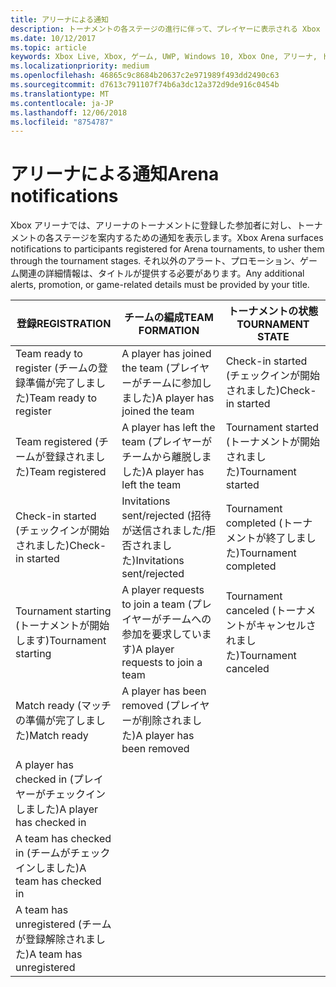 ```yaml
---
title: アリーナによる通知
description: トーナメントの各ステージの進行に伴って、プレイヤーに表示される Xbox アリーナの通知について説明します。
ms.date: 10/12/2017
ms.topic: article
keywords: Xbox Live, Xbox, ゲーム, UWP, Windows 10, Xbox One, アリーナ, トーナメント, UX
ms.localizationpriority: medium
ms.openlocfilehash: 46865c9c8684b20637c2e971989f493dd2490c63
ms.sourcegitcommit: d7613c791107f74b6a3dc12a372d9de916c0454b
ms.translationtype: MT
ms.contentlocale: ja-JP
ms.lasthandoff: 12/06/2018
ms.locfileid: "8754787"
---
```

# <a name="arena-notifications"></a><span data-ttu-id="ceb70-104">アリーナによる通知</span><span class="sxs-lookup"><span data-stu-id="ceb70-104">Arena notifications</span></span>

<span data-ttu-id="ceb70-105">Xbox アリーナでは、アリーナのトーナメントに登録した参加者に対し、トーナメントの各ステージを案内するための通知を表示します。</span><span class="sxs-lookup"><span data-stu-id="ceb70-105">Xbox Arena surfaces notifications to participants registered for Arena tournaments, to usher them through the tournament stages.</span></span> <span data-ttu-id="ceb70-106">それ以外のアラート、プロモーション、ゲーム関連の詳細情報は、タイトルが提供する必要があります。</span><span class="sxs-lookup"><span data-stu-id="ceb70-106">Any additional alerts, promotion, or game-related details must be provided by your title.</span></span>

<span data-ttu-id="ceb70-107">登録</span><span class="sxs-lookup"><span data-stu-id="ceb70-107">REGISTRATION</span></span> | <span data-ttu-id="ceb70-108">チームの編成</span><span class="sxs-lookup"><span data-stu-id="ceb70-108">TEAM FORMATION</span></span> | <span data-ttu-id="ceb70-109">トーナメントの状態</span><span class="sxs-lookup"><span data-stu-id="ceb70-109">TOURNAMENT STATE</span></span>
--- | --- | ---
<span data-ttu-id="ceb70-110">Team ready to register (チームの登録準備が完了しました)</span><span class="sxs-lookup"><span data-stu-id="ceb70-110">Team ready to register</span></span> | <span data-ttu-id="ceb70-111">A player has joined the team (プレイヤーがチームに参加しました)</span><span class="sxs-lookup"><span data-stu-id="ceb70-111">A player has joined the team</span></span> | <span data-ttu-id="ceb70-112">Check-in started (チェックインが開始されました)</span><span class="sxs-lookup"><span data-stu-id="ceb70-112">Check-in started</span></span>
<span data-ttu-id="ceb70-113">Team registered (チームが登録されました)</span><span class="sxs-lookup"><span data-stu-id="ceb70-113">Team registered</span></span> | <span data-ttu-id="ceb70-114">A player has left the team (プレイヤーがチームから離脱しました)</span><span class="sxs-lookup"><span data-stu-id="ceb70-114">A player has left the team</span></span> | <span data-ttu-id="ceb70-115">Tournament started (トーナメントが開始されました)</span><span class="sxs-lookup"><span data-stu-id="ceb70-115">Tournament started</span></span>
<span data-ttu-id="ceb70-116">Check-in started (チェックインが開始されました)</span><span class="sxs-lookup"><span data-stu-id="ceb70-116">Check-in started</span></span> | <span data-ttu-id="ceb70-117">Invitations sent/rejected (招待が送信されました/拒否されました)</span><span class="sxs-lookup"><span data-stu-id="ceb70-117">Invitations sent/rejected</span></span> | <span data-ttu-id="ceb70-118">Tournament completed (トーナメントが終了しました)</span><span class="sxs-lookup"><span data-stu-id="ceb70-118">Tournament completed</span></span>
<span data-ttu-id="ceb70-119">Tournament starting (トーナメントが開始します)</span><span class="sxs-lookup"><span data-stu-id="ceb70-119">Tournament starting</span></span> | <span data-ttu-id="ceb70-120">A player requests to join a team (プレイヤーがチームへの参加を要求しています)</span><span class="sxs-lookup"><span data-stu-id="ceb70-120">A player requests to join a team</span></span> | <span data-ttu-id="ceb70-121">Tournament canceled (トーナメントがキャンセルされました)</span><span class="sxs-lookup"><span data-stu-id="ceb70-121">Tournament canceled</span></span>
<span data-ttu-id="ceb70-122">Match ready (マッチの準備が完了しました)</span><span class="sxs-lookup"><span data-stu-id="ceb70-122">Match ready</span></span> | <span data-ttu-id="ceb70-123">A player has been removed (プレイヤーが削除されました)</span><span class="sxs-lookup"><span data-stu-id="ceb70-123">A player has been removed</span></span> |
<span data-ttu-id="ceb70-124">A player has checked in (プレイヤーがチェックインしました)</span><span class="sxs-lookup"><span data-stu-id="ceb70-124">A player has checked in</span></span> | |
<span data-ttu-id="ceb70-125">A team has checked in (チームがチェックインしました)</span><span class="sxs-lookup"><span data-stu-id="ceb70-125">A team has checked in</span></span> | |
<span data-ttu-id="ceb70-126">A team has unregistered (チームが登録解除されました)</span><span class="sxs-lookup"><span data-stu-id="ceb70-126">A team has unregistered</span></span> | |
